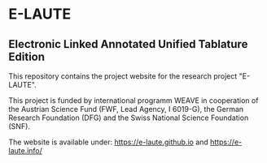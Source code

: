 # E-LAUTE
## Electronic Linked Annotated Unified Tablature Edition

This repository contains the project website for the research project "E-LAUTE".

This project is funded by international programm WEAVE in cooperation of the Austrian Science Fund (FWF, Lead Agency, I 6019-G), the German Research Foundation (DFG) and the Swiss National Science Foundation (SNF).

The website is available under: https://e-laute.github.io and https://e-laute.info/
